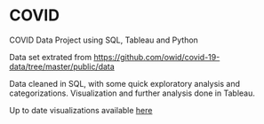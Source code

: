 # COVID
COVID Data Project using SQL, Tableau and Python

Data set extrated from https://github.com/owid/covid-19-data/tree/master/public/data

Data cleaned in SQL, with some quick exploratory analysis and categorizations. Visualization and further analysis done in Tableau.

Up to date visualizations available [here]([url](https://public.tableau.com/app/profile/leni.filgueira/vizzes)https://public.tableau.com/app/profile/leni.filgueira/vizzes)
